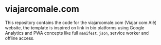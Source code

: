 # viajarcomale.com

This repository contains the code for the viajarcomale.com (Viajar com Alê) website, the template is inspired on link in bio platforms using Google Analytics and PWA concepts like full `manifest.json`, service worker and offline access.

